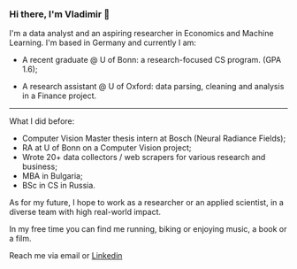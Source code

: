 ### Hi there, I'm Vladimir 👋

I'm a data analyst and an aspiring researcher in Economics and Machine Learning. I'm based in Germany and currently I am:

- A recent graduate @ U of Bonn: a research-focused CS program. (GPA 1.6);

- A research assistant @ U of Oxford: data parsing, cleaning and analysis in a Finance project.
_____
What I did before:
- Computer Vision Master thesis intern at Bosch (Neural Radiance Fields);
- RA at U of Bonn on a Computer Vision project;
- Wrote 20+ data collectors / web scrapers for various research and business;
- MBA in Bulgaria;
- BSc in CS in Russia.

As for my future, I hope to work as a researcher or an applied scientist, in a diverse team with high real-world impact.

In my free time you can find me running, biking or enjoying music, a book or a film.

Reach me via email or [Linkedin](https://www.linkedin.com/in/v-fedoseev/)
